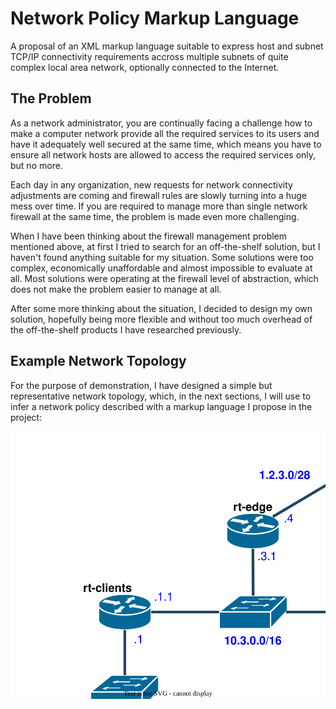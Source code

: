 # Network Policy Markup Language

A proposal of an XML markup language suitable to express host and subnet TCP/IP connectivity requirements accross multiple subnets of quite complex local area network, optionally connected to the Internet.

## The Problem

As a network administrator, you are continually facing a challenge how to make a computer network provide all the required services to its users and have it adequately well secured at the same time, which means you have to ensure all network hosts are allowed to access the required services only, but no more.

Each day in any organization, new requests for network connectivity adjustments are coming and firewall rules are slowly turning into a huge mess over time. If you are required to manage more than single network firewall at the same time, the problem is made even more challenging.

When I have been thinking about the firewall management problem mentioned above, at first I tried to search for an off-the-shelf solution, but I haven't found anything suitable for my situation. Some solutions were too complex, economically unaffordable and almost impossible to evaluate at all. Most solutions were operating at the firewall level of abstraction, which does not make the problem easier to manage at all.

After some more thinking about the situation, I decided to design my own solution, hopefully being more flexible and without too much overhead of the off-the-shelf products I have researched previously.

## Example Network Topology

For the purpose of demonstration, I have designed a simple but representative network topology, which, in the next sections, I will use to infer a network policy described with a markup language I propose in the project:

![Example Network Topology](/Diagrams/ExampleNetworkTopology.svg)
